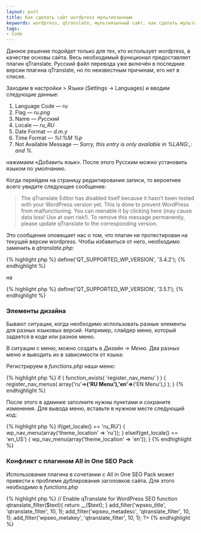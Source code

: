 ```yaml
---
layout: post
title: Как сделать сайт wordpress мультиязычным
keywords: wordpress, qtranslate, мультиязычный сайт, как сделать мультиязычный сайт, сайт wordpress на нескольких языках
tags:
- Code
---
```


Данное решение подойдет только для тех, кто использует wordpress, в качестве основы сайта. Весь необходимый функционал предоставляет плагин qTranslate. Русский файл перевода уже включён в последние версии плагина qTranslate, но по неизвестным причинам, его нет в списке.

Заходим в настройки > Языки (Settings -> Languages) и вводим следующие данные:

1. Language Code — *ru*
2. Flag — *ru.png*
3. Name — *Русский*
4. Locale — *ru_RU*
5. Date Format — *d.m.y*
6. Time Format — *%I:%M %p*
7. Not Available Message — *Sorry, this entry is only available in %LANG:,: and %.*

нажимаем «Добавить язык». После этого Русским можно установить языком по умолчанию.

Когда перейдем на страницу редактирования записи, то вероятнее всего увидите следующее сообщение:

> The qTranslate Editor has disabled itself because it hasn’t been tested with your WordPress version yet. This is done to prevent WordPress from malfunctioning. You can reenable it by clicking here (may cause data loss! Use at own risk!). To remove this message permanently, please update qTranslate to the corresponding version.

Это сообщение оповещает нас о том, что плагин не протестирован на текущей версии wordpress. Чтобы избавиться от него, необходимо заменить в <i class="file">qtranslate.php</i>:


{% highlight php %}
define('QT_SUPPORTED_WP_VERSION', '3.4.2');
{% endhighlight %}

на

{% highlight php %}
define('QT_SUPPORTED_WP_VERSION', '3.5.1');
{% endhighlight %}

### Элементы дизайна

Бывают ситуации, когда необходимо использовать разные элементы для разных языковых версий. Например, слайдер меню, который задается в коде или разное меню.

В ситуации с меню, можно создать в *Дизайн* &rarr; *Меню*. Два разных меню и выводить их в зависимости от языка:

Регистрируем в *functions.php* наши меню:

{% highlight php %}
if ( function_exists( 'register_nav_menu' ) ) {
  register_nav_menus(
    array('ru'=>__('RU Menu'),'en'=>__('EN Menu'),)
  );
}
{% endhighlight %}

После этого в админке заполните нужны пунктами и сохраните изменения. Для вывода меню, вставьте в нужном месте следующий код:

{% highlight php %}
if(get_locale() == 'ru_RU') {
        wp_nav_menu(array('theme_location' => 'ru'));
    } elseif(get_locale() == 'en_US') {
        wp_nav_menu(array('theme_location' => 'en'));
    }
{% endhighlight %}

### Конфликт с плагином All in One SEO Pack

Использование плагина в сочетании с All in One SEO Pack может привести к проблеме дублирования заголовков сайта. Для этого необходимо в <i class="file">functions.php</i>

{% highlight php %}
// Enable qTranslate for WordPress SEO
	function qtranslate_filter($text){
		return __($text);
	}
	add_filter('wpseo_title', 'qtranslate_filter', 10, 1);
	add_filter('wpseo_metadesc', 'qtranslate_filter', 10, 1);
	add_filter('wpseo_metakey', 'qtranslate_filter', 10, 1);
?>
{% endhighlight %}





